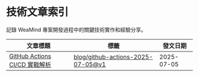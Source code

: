 # 技術文章索引

記錄 WeaMind 專案開發過程中的關鍵技術實作和經驗分享。

| 文章標題                           | 標籤                                                                                                           | 發文日期   |
| ---------------------------------- | -------------------------------------------------------------------------------------------------------------- | ---------- |
| [GitHub Actions CI/CD 實戰解析](#) | [blog/github-actions-2025-07-05@v1](https://github.com/kyomind/WeaMind/tree/blog/github-actions-2025-07-05@v1) | 2025-07-05 |
